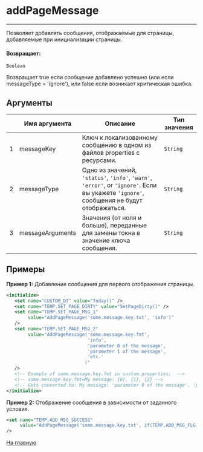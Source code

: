 # addPageMessage

---

Позволяет добавлять сообщения, отображаемые для страницы, добавляемые при инициализации страницы.

#### Возвращает:

`Boolean`

Возвращает true если сообщение добавлено успешно (или если messageType = 'ignore'), или false если
возникает критическая ошибка.

## Аргументы

|  | Имя аргумента | Описание | Тип значения |
| --- | --- | --- | --- |
| 1 | messageKey | Ключ к локализованному сообщению в одном из файлов properties с ресурсами. | `String` |
| 2 | messageType | Одно из значений, `'status'`, `'info'`, `'warn'`, `'error'`, or `'ignore'`. Если вы укажете `'ignore'`, сообщения не будут отображаться. | `String` |
| 3 | messageArguments | Значения (от ноля и больше), переданные для замены токна в значение ключа сообщения. | `String` |

## Примеры

**Пример 1:** Добавление сообщения для первого отображения страницы.
```xml
<initialize>
   <set name="CUSTOM_DT" value="Today()" />
   <set name="TEMP.SET_PAGE_DIRTY" value="SetPageDirty()" />
   <set name="TEMP.SET_PAGE_MSG_1"
        value="AddPageMessage('some.message.key.txt', 'info')"
   />
   <set name="TEMP.SET_PAGE_MSG_2"
        value="AddPageMessage('some.message.key.fmt',
                              'info',
                              'parameter 0 of the message',
                              'parameter 1 of the message',
                              'etc.'
                             )"
   />
   <!-- Example of some.message.key.fmt in custom.properties:  -->
   <!-- some.message.key.fmt=My message: {0}, {1}, {2} -->
   <!-- Gets converted to: My message: 'parameter 0 of the message', 'parameter 1 of the message', 'etc.' -->
</initialize>
```

**Пример 2:** Отображение сообщения в зависимости от заданного условия.
```xml
<set name="TEMP.ADD_MSG_SUCCESS"
     value="AddPageMessage('some.message.key.txt', if(TEMP.ADD_MSG_FLG, 'info', 'ignore'))"
/>
```



[На главную](./ecmfunctions/)